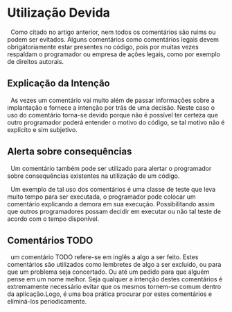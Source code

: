 # Utilização Devida

&nbsp; Como citado no artigo anterior, nem todos os comentários são ruims ou podem ser evitados. Alguns comentários como comentários legais devem obrigátoriamente estar presentes no código, pois por muitas vezes respaldam o programador ou empresa de ações legais, como por exemplo de direitos autorais.

## Explicação da Intenção

&nbsp; As vezes um comentário vai muito além de passar informações sobre a implantação e fornece a intenção por trás de uma decisão. Neste caso o uso do comentário torna-se devido porque não é possível ter certeza que outro programador poderá entender o motivo do código, se tal motivo não é explicíto e sim subjetivo.

## Alerta sobre consequências 

&nbsp; Um comentário também pode ser utilizado para alertar o programador sobre consequências existentes na utilização de um código.

&nbsp; Um exemplo de tal uso dos comentários é uma classe de teste que leva muito tempo para ser executada, o programador pode colocar um comentário explicando a demora em sua execução. Possibilitando assim que outros programadores possam decidir em executar ou não tal teste de acordo com o tempo disponível.

## Comentários TODO

&nbsp; um comentário TODO refere-se em inglês a algo a ser feito. Estes comentários são utilizados como lembretes de algo a ser excluído, ou para que um problema seja concertado. Ou até um pedido para que alguém pense em um nome melhor. Seja qualquer a intenção destes comentários é extremamente necessário evitar que os mesmos tornem-se comum dentro da aplicação.Logo, é uma boa prática procurar por estes comentários e eliminá-los periodicamente.